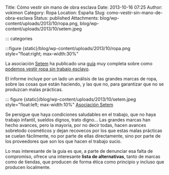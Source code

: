 Title: Cómo vestir sin mano de obra esclava
Date: 2013-10-16 07:25
Author: vokimon
Category: Ropa
Location: España
Slug: como-vestir-sin-mano-de-obra-esclava
Status: published
Attachments: blog/wp-content/uploads/2013/10/ropa.png, blog/wp-content/uploads/2013/10/setem.jpeg

::: categories

:::figure {static}/blog/wp-content/uploads/2013/10/ropa.png style="float:right; max-width:30%"

<!-- PELICAN_BEGIN_SUMMARY -->
La asociación [Setem](http://www.setem.org/site/cat/catalunya/)
ha publicado una [guía](http://www.setem.org/media/pdfs/Guia_para_vestir_sin_trabajo_esclavo_cast.pdf) muy completa
sobre como [podemos vestir ropa sin trabajo esclavo](http://www.setem.org/blog/es/federacion/A-iquest-podemos-vestir-con-ropa-sin-trabajo-esclavo).
<!-- PELICAN_END_SUMMARY -->
El informe incluye por un lado un análisis de las grandes marcas de ropa, sobre las cosas que están haciendo, y las que no, para garantizar que no se produzcan malas prácticas.

::: figure {static}/blog/wp-content/uploads/2013/10/setem.jpeg style="float:left; max-width:10%"
	[Asociación Setem](https://www.setem.org)

Se persigue que haya condiciones saludables en el trabajo, que no haya trabajo infantil, sueldos dignos, trato digno... Las grandes marcas han hecho avances, pero la mayoría, por no decir todas, hacen avances sobretodo cosméticos y dejan recovecos por los que estas malas prácticas se cuelan fácilmente, no por parte de ellas directamente, sino por parte de los proveedores que son los que hacen el trabajo sucio.

Lo mas interesante de la guía es que, a parte de denunciar esa falta de compromiso, ofrece una interesante **lista de alternativas**, tanto de marcas como de tiendas, que producen de forma ética como principio y incluso que producen localmente.

